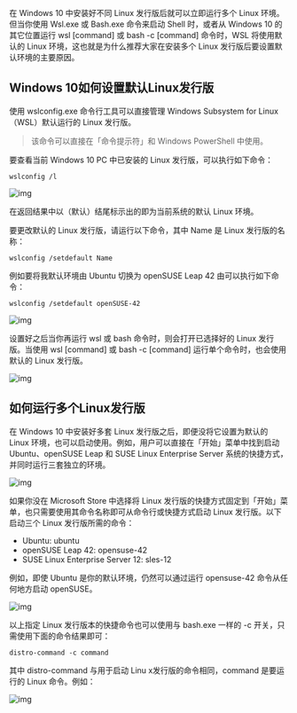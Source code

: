 在 Windows 10 中安装好不同 Linux 发行版后就可以立即运行多个 Linux 环境。但当你使用 Wsl.exe 或 Bash.exe 命令来启动 Shell 时，或者从 Windows 10 的其它位置运行 wsl [command] 或 bash -c [command] 命令时，WSL 将使用默认的 Linux 环境，这也就是为什么推荐大家在安装多个 Linux 发行版后要设置默认环境的主要原因。

## Windows 10如何设置默认Linux发行版

使用 wslconfig.exe 命令行工具可以直接管理 Windows Subsystem for Linux（WSL）默认运行的 Linux 发行版。

> 该命令可以直接在「命令提示符」和 Windows PowerShell 中使用。

要查看当前 Windows 10 PC 中已安装的 Linux 发行版，可以执行如下命令：

```
wslconfig /l
```

![img](https://img.sysgeek.cn/img/2018/03/windows-10-set-default-linux-distribution-3.jpg)

在返回结果中以（默认）结尾标示出的即为当前系统的默认 Linux 环境。

要更改默认的 Linux 发行版，请运行以下命令，其中 Name 是 Linux 发行版的名称：

```
wslconfig /setdefault Name
```

例如要将我默认环境由 Ubuntu 切换为 openSUSE Leap 42 由可以执行如下命令：

```
wslconfig /setdefault openSUSE-42
```

![img](https://img.sysgeek.cn/img/2018/03/windows-10-set-default-linux-distribution-4.jpg)

设置好之后当你再运行 wsl 或 bash 命令时，则会打开已选择好的 Linux 发行版。当使用 wsl [command] 或 bash -c [command] 运行单个命令时，也会使用默认的 Linux 发行版。

![img](https://img.sysgeek.cn/img/2018/03/windows-10-set-default-linux-distribution-5.jpg)

## 如何运行多个Linux发行版

在 Windows 10 中安装好多套 Linux 发行版之后，即便没将它设置为默认的 Linux 环境，也可以启动使用。例如，用户可以直接在「开始」菜单中找到启动 Ubuntu、openSUSE Leap 和 SUSE Linux Enterprise Server 系统的快捷方式，并同时运行三套独立的环境。

![img](https://img.sysgeek.cn/img/2018/03/windows-10-set-default-linux-distribution-6.jpg)

如果你没在 Microsoft Store 中选择将 Linux 发行版的快捷方式固定到「开始」菜单，也只需要使用其命令名称即可从命令行或快捷方式启动 Linux 发行版。以下启动三个 Linux 发行版所需的命令：

- Ubuntu: ubuntu
- openSUSE Leap 42: opensuse-42
- SUSE Linux Enterprise Server 12: sles-12

例如，即使 Ubuntu 是你的默认环境，仍然可以通过运行 opensuse-42 命令从任何地方启动 openSUSE。

![img](https://img.sysgeek.cn/img/2018/03/windows-10-set-default-linux-distribution-7.jpg)

以上指定 Linux 发行版本的快捷命令也可以使用与 bash.exe 一样的 -c 开关，只需使用下面的命令结果即可：

```
distro-command -c command
```

其中 distro-command 与用于启动 Linu x发行版的命令相同，command 是要运行的 Linux 命令。例如：

![img](https://img.sysgeek.cn/img/2018/03/windows-10-set-default-linux-distribution-8.jpg)
